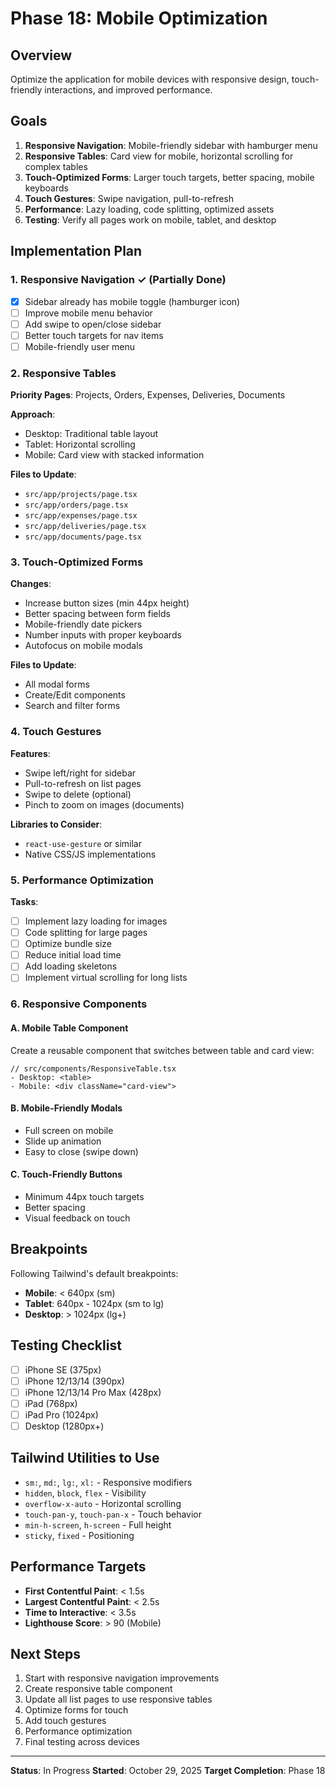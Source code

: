 # Phase 18: Mobile Optimization

## Overview
Optimize the application for mobile devices with responsive design, touch-friendly interactions, and improved performance.

## Goals
1. **Responsive Navigation**: Mobile-friendly sidebar with hamburger menu
2. **Responsive Tables**: Card view for mobile, horizontal scrolling for complex tables
3. **Touch-Optimized Forms**: Larger touch targets, better spacing, mobile keyboards
4. **Touch Gestures**: Swipe navigation, pull-to-refresh
5. **Performance**: Lazy loading, code splitting, optimized assets
6. **Testing**: Verify all pages work on mobile, tablet, and desktop

## Implementation Plan

### 1. Responsive Navigation ✓ (Partially Done)
- [x] Sidebar already has mobile toggle (hamburger icon)
- [ ] Improve mobile menu behavior
- [ ] Add swipe to open/close sidebar
- [ ] Better touch targets for nav items
- [ ] Mobile-friendly user menu

### 2. Responsive Tables
**Priority Pages**: Projects, Orders, Expenses, Deliveries, Documents

**Approach**:
- Desktop: Traditional table layout
- Tablet: Horizontal scrolling
- Mobile: Card view with stacked information

**Files to Update**:
- `src/app/projects/page.tsx`
- `src/app/orders/page.tsx`
- `src/app/expenses/page.tsx`
- `src/app/deliveries/page.tsx`
- `src/app/documents/page.tsx`

### 3. Touch-Optimized Forms
**Changes**:
- Increase button sizes (min 44px height)
- Better spacing between form fields
- Mobile-friendly date pickers
- Number inputs with proper keyboards
- Autofocus on mobile modals

**Files to Update**:
- All modal forms
- Create/Edit components
- Search and filter forms

### 4. Touch Gestures
**Features**:
- Swipe left/right for sidebar
- Pull-to-refresh on list pages
- Swipe to delete (optional)
- Pinch to zoom on images (documents)

**Libraries to Consider**:
- `react-use-gesture` or similar
- Native CSS/JS implementations

### 5. Performance Optimization
**Tasks**:
- [ ] Implement lazy loading for images
- [ ] Code splitting for large pages
- [ ] Optimize bundle size
- [ ] Reduce initial load time
- [ ] Add loading skeletons
- [ ] Implement virtual scrolling for long lists

### 6. Responsive Components

#### A. Mobile Table Component
Create a reusable component that switches between table and card view:

```tsx
// src/components/ResponsiveTable.tsx
- Desktop: <table>
- Mobile: <div className="card-view">
```

#### B. Mobile-Friendly Modals
- Full screen on mobile
- Slide up animation
- Easy to close (swipe down)

#### C. Touch-Friendly Buttons
- Minimum 44px touch targets
- Better spacing
- Visual feedback on touch

## Breakpoints
Following Tailwind's default breakpoints:
- **Mobile**: < 640px (sm)
- **Tablet**: 640px - 1024px (sm to lg)
- **Desktop**: > 1024px (lg+)

## Testing Checklist
- [ ] iPhone SE (375px)
- [ ] iPhone 12/13/14 (390px)
- [ ] iPhone 12/13/14 Pro Max (428px)
- [ ] iPad (768px)
- [ ] iPad Pro (1024px)
- [ ] Desktop (1280px+)

## Tailwind Utilities to Use
- `sm:`, `md:`, `lg:`, `xl:` - Responsive modifiers
- `hidden`, `block`, `flex` - Visibility
- `overflow-x-auto` - Horizontal scrolling
- `touch-pan-y`, `touch-pan-x` - Touch behavior
- `min-h-screen`, `h-screen` - Full height
- `sticky`, `fixed` - Positioning

## Performance Targets
- **First Contentful Paint**: < 1.5s
- **Largest Contentful Paint**: < 2.5s
- **Time to Interactive**: < 3.5s
- **Lighthouse Score**: > 90 (Mobile)

## Next Steps
1. Start with responsive navigation improvements
2. Create responsive table component
3. Update all list pages to use responsive tables
4. Optimize forms for touch
5. Add touch gestures
6. Performance optimization
7. Final testing across devices

---

**Status**: In Progress
**Started**: October 29, 2025
**Target Completion**: Phase 18
